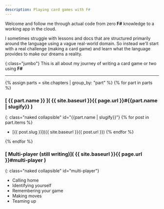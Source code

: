 ```yaml
---
description: Playing card games with F#
---
```


Welcome and follow me through actual code from zero __F#__ knowledge to a working app in the cloud.

I sometimes struggle with lessons and docs that are structured primarily around the language using a vague real-world domain.
So instead we'll start with a real challenge (making a card game) and learn what the language provides to make our dreams a reality.

{:class="jumbo"}
This is all about my journey of writing a card game or two using __F#__

---

{% assign parts = site.chapters | group_by: "part" %}
{% for part in parts %}
### [ {{ part.name }} ]( {{ site.baseurl }}{{ page.url }}#{{part.name | slugify}} )

{: class="naked collapsible" id="{{part.name | slugify}}"}
{% for post in part.items %} 
- [{{ post.slug }}]({{ site.baseurl }}{{ post.url }})
{% endfor %}

{% endfor %}

### [ Multi-player (still writing)]( {{ site.baseurl }}{{ page.url }}#multi-player )

{: class="naked collapsible" id="multi-player"}
- Calling home
- Identifying yourself
- Remembering your game
- Making moves
- Teaming up